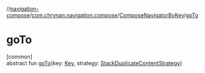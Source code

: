 //[navigation-compose](../../../index.md)/[com.chrynan.navigation.compose](../index.md)/[ComposeNavigatorByKey](index.md)/[goTo](go-to.md)

# goTo

[common]\
abstract fun [goTo](go-to.md)(key: [Key](index.md), strategy: [StackDuplicateContentStrategy](../../../../navigation-core/navigation-core/com.chrynan.navigation/-stack-duplicate-content-strategy/index.md))
